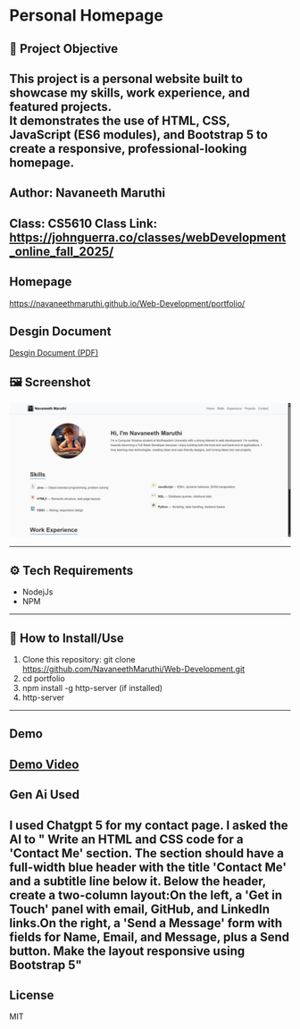 # Personal Homepage 

## 📌 Project Objective
This project is a **personal website** built to showcase my skills, work experience, and featured projects.  
It demonstrates the use of **HTML, CSS, JavaScript (ES6 modules), and Bootstrap 5** to create a responsive, professional-looking homepage.  
---
## Author: Navaneeth Maruthi
Class: CS5610 Class Link: https://johnguerra.co/classes/webDevelopment_online_fall_2025/ 
---
## Homepage
https://navaneethmaruthi.github.io/Web-Development/portfolio/

## Desgin Document 
[Desgin Document (PDF)](portfolio/DesginDocument.pdf)

## 🖼️ Screenshot
![Homepage Screenshot](portfolio/images/Homepage.jpg)  

---

## ⚙️ Tech Requirements
- NodejJs
- NPM
---

## 🚀 How to Install/Use
1. Clone this repository:
   git clone https://github.com/NavaneethMaruthi/Web-Development.git
2. cd portfolio
3. npm install -g http-server (if installed)
4. http-server

---
## Demo 
[Demo Video](https://drive.google.com/file/d/1OGMoWnUpCLQMj_fM3f5ZGtUM7wYnkakb/view)
---
## Gen Ai Used 
I used Chatgpt 5 for my contact page. I asked the AI to " Write an HTML and CSS code for a 'Contact Me' section. The section should have a full-width blue header with the title 'Contact Me' and a subtitle line below it. Below the header, create a two-column layout:On the left, a 'Get in Touch' panel with email, GitHub, and LinkedIn links.On the right, a 'Send a Message' form with fields for Name, Email, and Message, plus a Send button.
Make the layout responsive using Bootstrap 5"
---
## License 
MIT
